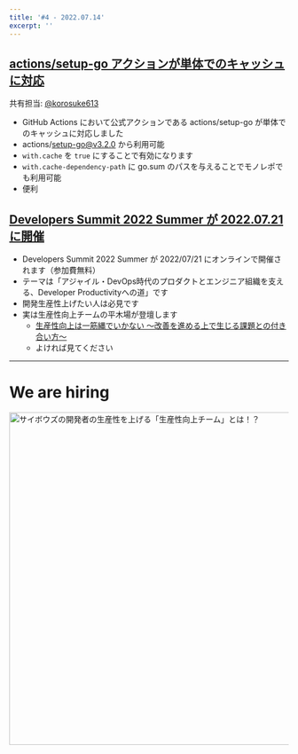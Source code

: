 ```yaml
---
title: '#4 - 2022.07.14'
excerpt: ''
---
```


## [actions/setup-go アクションが単体でのキャッシュに対応](https://github.com/actions/setup-go/releases/tag/v3.2.0)
共有担当: [@korosuke613](https://github.com/korosuke613)

- GitHub Actions において公式アクションである actions/setup-go が単体でのキャッシュに対応しました
- actions/setup-go@v3.2.0 から利用可能
- `with.cache` を `true` にすることで有効になります
- `with.cache-dependency-path` に go.sum のパスを与えることでモノレポでも利用可能
- 便利

## [Developers Summit 2022 Summer が 2022.07.21 に開催](https://event.shoeisha.jp/devsumi/20220721)

- Developers Summit 2022 Summer が 2022/07/21 にオンラインで開催されます（参加費無料）
- テーマは「アジャイル・DevOps時代のプロダクトとエンジニア組織を支える、Developer Productivityへの道」です
- 開発生産性上げたい人は必見です
- 実は生産性向上チームの平木場が登壇します
  - [生産性向上は一筋縄でいかない ～改善を進める上で生じる課題との付き合い方～](https://event.shoeisha.jp/devsumi/20220721/session/3841/)
  - よければ見てください

---

# We are hiring

<a href="https://note.com/cybozu_dev/n/n1c1b44bf72f6">
<img src="https://user-images.githubusercontent.com/471182/156986297-b189ef3d-98d3-4490-af5c-007a4ab47e5e.png" alt="サイボウズの開発者の生産性を上げる「生産性向上チーム」とは！？" width="600">
</a>

